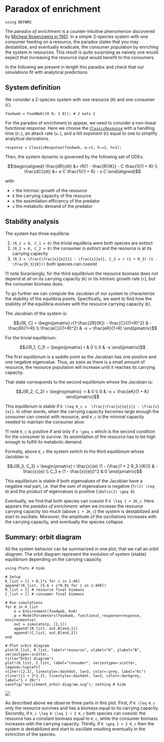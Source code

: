 # Paradox of enrichment

```@setup befwm2
using BEFWM2
```

The *paradox of enrichment* is a counter-intuitive phenomenon discovered by
[Micheal Rosenzweig in 1961](https://www.science.org/doi/10.1126/science.171.3969.385).
In a simple 2-species system with one consumer feeding on a resource,
the paradox states that you may destabilize, and eventually eradicate,
the consumer population by enriching the system in resources.
This result is quite surprising as naively
one would expect that increasing the resource input would benefit to the consumers.

In the following we present in length this paradox
and check that our simulations fit with analytical predictions.

## System definition

We consider a 2-species system with one resource (``R``) and one consumer (``C``).

```@repl befwm2
foodweb = FoodWeb([0 0; 1 0]); # 2 eats 1
```

For the paradox of enrichment to appear,
we need to consider a non-linear functional response.
Here we choose the [`ClassicResponse`](@ref)
with a handling time (`hₜ`), an attack rate (`aᵣ`), and a hill exponent (`h`) equal to one
to simplify analytical derivations.

```@repl befwm2
response = ClassicResponse(foodweb, aᵣ=1, hₜ=1, h=1);
```

Then, the system dynamic is governed by the following set of ODEs:

```math
\begin{aligned}
\frac{dR}{dt} &= rR(1 - \frac{R}{K}) - C \frac{1}{1 + R} \\
\frac{dC}{dt} &= e C \frac{1}{1 + R} - x C
\end{aligned}
```

with:

- ``r`` the intrinsic growth of the resource
- ``K`` the carrying capacity of the resource
- ``e`` the assimilation efficiency of the predator
- ``x`` the metabolic demand of the predator

## Stability analysis

The system has three equilibria:

1. ``(R_1 = 0, C_1 = 0)`` the trivial equilibria were both species are extinct
2. ``(R_2 = K, C_2 = 0)`` the consumer is extinct and the resource is at its carrying capacity
3. ``(R_3 = \frac{\frac{x}{e}}{1 - \frac{x}{e}}, C_3 = r (1 + R_3) (1 - \frac{R_3}{K}))``
    both species can coexist

!!! note
    Surprisingly, for the third equilibrium the resource biomass does not depend at all on
    its carrying capacity (``K``) or its intrinsic growth rate (``r``),
    but the consumer biomass does.


To go further we can compute the Jacobian of our system
to characterize the stability of the equilibria points.
Specifically, we want to find how the stability of the equilibria
evolves with the resource carrying capacity (``K``).

The Jacobian of the system is:

```math
J(R, C) =
\begin{pmatrix}
r(1-\frac{2R}{K}) - \frac{C}{(1+R)^2} & - \frac{R}{1+R} \\
\frac{eC}{(1+R)^2} & -x + \frac{eR}{1+R}
\end{pmatrix}
```

For the trivial equilibrium:

```math
J(R_1, C_1) =
\begin{pmatrix}
r  & 0 \\
0 & -x
\end{pmatrix}
```

The first equilibrium is a saddle point as
the Jacobian has one positive and one negative eigenvalue.
Thus, as soon as there is a small amount of resource,
the resource population will increase until it reaches its carrying capacity.

That state corresponds to the second equilibrium whose the Jacobian is:

```math
J(R_2, C_2) =
\begin{pmatrix}
-r  & 0 \\
0 & -x + \frac{eK}{1 + K}
\end{pmatrix}
```

This equilibrium is stable if ``K \leq K_c =  \frac{\frac{x}{e}}{1 - \frac{x}{e}}``.
In other words, when the carrying capacity becomes large enough
the consumer can coexist with resource,
and ``K_c`` is the minimal capacity needed to maintain the consumer alive.

!!! note
    ``K_c`` is positive if and only if ``e \geq x``
    which is the second condition for the consumer to survive.
    Its assimilation of the resource has to be high enough to fulfill its metabolic demand.

Formally, above ``K_c`` the system switch to the third equilibrium whose Jacobian is:

```math
J(R_3, C_3) =
\begin{pmatrix}
r \frac{x}{e} (1 - (\frac{1 + 2 R_3 }{K})) & - \frac{x}{e} \\
C_3 e (1 - \frac{x}{e}))^2 & 0
\end{pmatrix}
```

This equilibrium is stable if both eigenvalues of the Jacobian have a negative real part,
i.e. that the sum of eigenvalues is negative (``Tr(J) \leq 0``)
and the product of eigenvalues is positive (``\Delta(J) \geq 0``).

Eventually, we find that both species can coexist if
``K \leq 1 + 2K_c``.
Here appears the *paradox of enrichment*:
when we increase the resource carrying capacity too much (above ``1 + 2K_c``)
the system is destabilized and start to oscillate.
Moreover, the amplitude of the oscillations increases with the carrying capacity,
and eventually the species collapse.

## Summary: orbit diagram

All the system behavior can be summarized in one plot, that we call an *orbit diagram*.
The orbit diagram represent the evolution of system (stable) equilibrium
depending on the carrying capacity.


```@example befwm2
using Plots # hide

# Setup
K_list = [1 + 0.1*i for i in 1:46]
append!(K_list, [5.6 + i*0.01 for i in 1:440])
R_list = [] # resource final biomass
C_list = [] # consumer final biomass

# Run simulations
for K in K_list
    e = Environment(foodweb, K=K)
    p = ModelParameters(foodweb, functional_response=response, environment=e)
    out = simulate(p, [1,1])
    append!(R_list, out.B[end,1])
    append!(C_list, out.B[end,2])
end

# Plot orbit diagram
plot(K_list, R_list, label="resource", xlabel="K", ylabel="B", seriestype=:scatter,
title="Orbit diagram")
plot!(K_list, C_list, label="consumer", seriestype=:scatter, legend=:topleft)
vline!([2.3], linestyle=:dashdot, lw=3, color=:grey, label="Kc")
vline!([1 + 2*2.3], linestyle=:dashdot, lw=3, color=:darkgrey, label="1 + 2Kc")
savefig("enrichment_orbit-diagram.svg"); nothing # hide
```

![](enrichment_orbit-diagram.svg)

As described above we observe three parts in this plot.
First, if ``K \leq K_c`` only the resource survives
and has a biomass equal to its carrying capacity.
Secondly, if ``K_c \leq K \leq 1 + 2 K_c`` both species can coexist:
the resource has a constant biomass equal to ``K_c``,
while the consumer biomass increases with the carrying capacity.
Thirdly, if ``K \geq 1 + 2 K_c`` then the system is destabilized and start to oscillate
resulting eventually in the extinction of the species.
